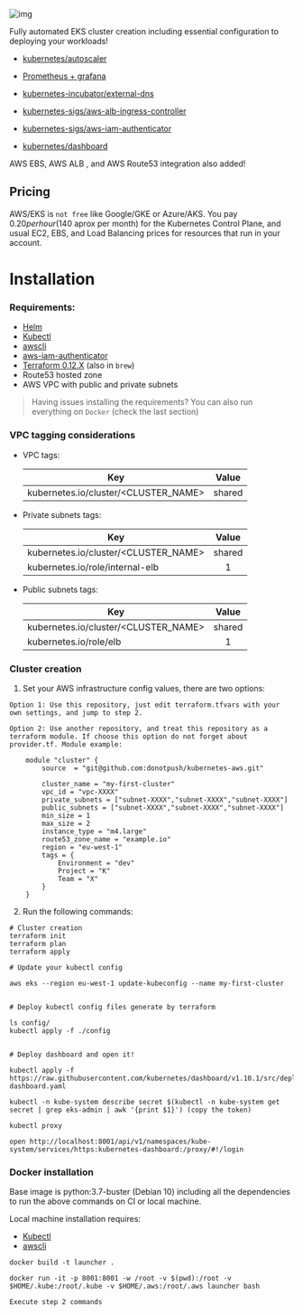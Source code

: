 
![img](https://miro.medium.com/max/763/1*lgt6E6bGC384R8MKGM3FXw.png )

Fully automated EKS cluster creation including essential configuration to deploying your workloads! 

* [kubernetes/autoscaler](https://github.com/kubernetes/autoscaler/tree/master/cluster-autoscaler)

* [Prometheus + grafana](https://github.com/helm/charts/tree/master/stable/prometheus-operator)

* [kubernetes-incubator/external-dns](https://github.com/kubernetes-incubator/external-dns)

* [kubernetes-sigs/aws-alb-ingress-controller](https://github.com/kubernetes-sigs/aws-alb-ingress-controller)
 
* [kubernetes-sigs/aws-iam-authenticator](https://github.com/kubernetes-sigs/aws-iam-authenticator)

* [kubernetes/dashboard](https://github.com/kubernetes/dashboard)


AWS EBS, AWS ALB , and AWS Route53 integration also added!


## Pricing

AWS/EKS is `not free` like Google/GKE or Azure/AKS. You pay $0.20 per hour ($140 aprox per month) for the Kubernetes Control Plane, and usual EC2, EBS, and Load Balancing prices for resources that run in your account.

# Installation 

### Requirements:

* [Helm](https://helm.sh/docs/using_helm/#installing-helm)
* [Kubectl](https://kubernetes.io/docs/tasks/tools/install-kubectl/)
* [awscli](https://docs.aws.amazon.com/cli/latest/userguide/cli-chap-install.html)
* [aws-iam-authenticator](https://docs.aws.amazon.com/eks/latest/userguide/install-aws-iam-authenticator.html)
* [Terraform 0.12.X](https://terraform.io/downloads.html) (also in `brew`)
* Route53 hosted zone
* AWS VPC with public and private subnets 

> Having issues installing the requirements? You can also run everything on `Docker` (check the last section)

### VPC tagging considerations

- VPC tags:  
    
    | Key        | Value           | 
    | ------------- |:-------------:| 
    | kubernetes.io/cluster/<CLUSTER_NAME>    | shared | 


- Private subnets tags:
    
    | Key        | Value           | 
    | ------------- |:-------------:| 
    | kubernetes.io/cluster/<CLUSTER_NAME>    | shared | 
    | kubernetes.io/role/internal-elb    | 1 | 

- Public subnets tags:
    
    | Key        | Value           | 
    | ------------- |:-------------:| 
    | kubernetes.io/cluster/<CLUSTER_NAME>    | shared | 
    | kubernetes.io/role/elb        | 1 | 



### Cluster creation

1. Set your AWS infrastructure config values, there are two options:
```
Option 1: Use this repository, just edit terraform.tfvars with your own settings, and jump to step 2.

Option 2: Use another repository, and treat this repository as a terraform module. If choose this option do not forget about provider.tf. Module example:

    module "cluster" {
        source  = "git@github.com:donotpush/kubernetes-aws.git"
        
        cluster_name = "my-first-cluster"
        vpc_id = "vpc-XXXX"
        private_subnets = ["subnet-XXXX","subnet-XXXX","subnet-XXXX"]
        public_subnets = ["subnet-XXXX","subnet-XXXX","subnet-XXXX"]
        min_size = 1
        max_size = 2
        instance_type = "m4.large"
        route53_zone_name = "example.io"
        region = "eu-west-1"
        tags = {
            Environment = "dev"
            Project = "K"
            Team = "X"
        }
    }
```

2. Run the following commands:
```
# Cluster creation
terraform init
terraform plan
terraform apply

# Update your kubectl config 

aws eks --region eu-west-1 update-kubeconfig --name my-first-cluster


# Deploy kubectl config files generate by terraform 

ls config/
kubectl apply -f ./config 


# Deploy dashboard and open it!

kubectl apply -f https://raw.githubusercontent.com/kubernetes/dashboard/v1.10.1/src/deploy/recommended/kubernetes-dashboard.yaml

kubectl -n kube-system describe secret $(kubectl -n kube-system get secret | grep eks-admin | awk '{print $1}') (copy the token)

kubectl proxy

open http://localhost:8001/api/v1/namespaces/kube-system/services/https:kubernetes-dashboard:/proxy/#!/login
```

### Docker installation

Base image is python:3.7-buster (Debian 10) including all the dependencies to run the above commands on CI or local machine.

Local machine installation requires:

* [Kubectl](https://kubernetes.io/docs/tasks/tools/install-kubectl/)
* [awscli](https://docs.aws.amazon.com/cli/latest/userguide/cli-chap-install.html)

```
docker build -t launcher .

docker run -it -p 8001:8001 -w /root -v $(pwd):/root -v $HOME/.kube:/root/.kube -v $HOME/.aws:/root/.aws launcher bash

Execute step 2 commands
```
